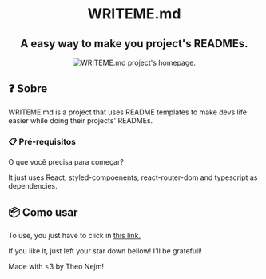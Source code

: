   <h1 align="center"> WRITEME.md</h1>

  <h2 align="center">A easy way to make you project's READMEs.</h2>

  <div align="center">

  ![WRITEME.md project's homepage.](https://i.imgur.com/x2cOgin.png)

  </div>

  ## ❓ Sobre


  WRITEME.md is a project that uses README templates to make devs life easier while doing their projects' READMEs.

  ### 📋 Pré-requisitos


  O que você precisa para começar?


  It just uses React, styled-compoenents, react-router-dom and typescript as dependencies.

  ## 📦 Como usar

  To use, you just have to click in [this link.](http://google.com)

  If you like it, just left your star down bellow! I'll be gratefull!

  Made with <3 by Theo Nejm!
